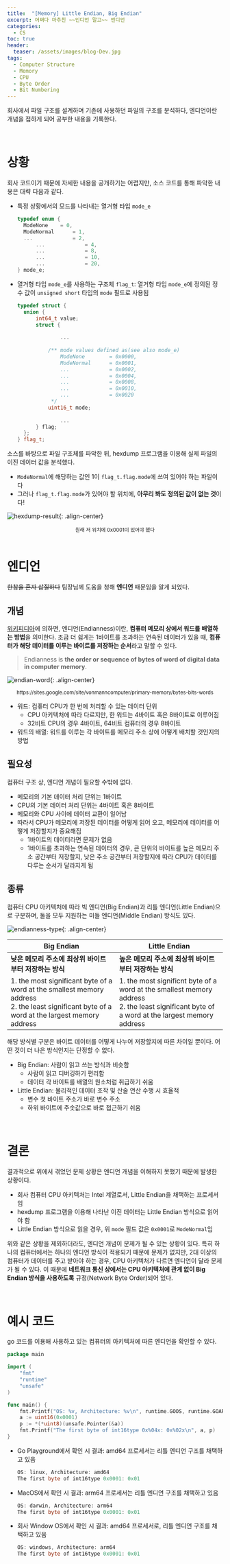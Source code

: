 ```yaml
---
title:  "[Memory] Little Endian, Big Endian"
excerpt: 어쩌다 마추친 ~~인디언 말고~~ 엔디언
categories:
  - CS
toc: true
header:
  teaser: /assets/images/blog-Dev.jpg
tags:
  - Computer Structure
  - Memory
  - CPU
  - Byte Order
  - Bit Numbering
---
```




 회사에서 파일 구조를 설계하며 기존에 사용하던 파일의 구조를 분석하다, 엔디언이란 개념을 접하게 되어 공부한 내용을 기록한다.

<br>

# 상황

 

 회사 코드이기 때문에 자세한 내용을 공개하기는 어렵지만, 소스 코드를 통해 파악한 내용은 대략 다음과 같다.

- 특정 상황에서의 모드를 나타내는 열거형 타입 `mode_e`

  ```c++
  typedef enum {
  	ModeNone	= 0,
  	ModeNormal      = 1,
  	...             = 2,
    	...             = 4,
    	...             = 8,
    	...             = 10,
    	...             = 20,
  } mode_e;
  ```

- 열거형 타입 `mode_e`를 사용하는 구조체 `flag_t`: 열거형 타입 `mode_e`에 정의된 정수 값이 `unsigned short` 타입의 `mode` 필드로 사용됨

  ```c++
  typedef struct {
  	union {
  		int64_t value;
  		struct {
  			
        		...
          
  			/** mode values defined as(see also mode_e)
  				ModeNone        = 0x0000,
  				ModeNormal      = 0x0001,
  				...             = 0x0002,
  				...             = 0x0004,
  				...             = 0x0008,
  				...             = 0x0010,
  				...             = 0x0020
  			 */
  			uint16_t mode;
        
        		...
  		} flag;
  	};
  } flag_t;
  
  ```



 소스를 바탕으로 파일 구조체를 파악한 뒤, hexdump 프로그램을 이용해 실제 파일의 이진 데이터 값을 분석했다.

- `ModeNormal`에 해당하는 값인 1이 `flag_t.flag.mode`에 쓰여 있어야 하는 파일이다
- 그러나 `flag_t.flag.mode`가 있어야 할 위치에, **아무리 봐도 정의된 값이 없는 것**이다!

![hexdump-result]({{site.url}}/assets/images/hexdump-flag.png){: .align-center}

<center><sup>원래 저 위치에 0x0001이 있어야 했다</sup></center>





<br>

# 엔디언



 ~~한참을 혼자 삽질하다~~ 팀장님께 도움을 청해 **엔디언** 때문임을 알게 되었다.





## 개념

 [위키피디아](https://en.wikipedia.org/wiki/Endianness)에 의하면, 엔디언(Endianness)이란, **컴퓨터 메모리 상에서 워드를 배열하는 방법**을 의미한다. 조금 더 쉽게는 1바이트를 초과하는 연속된 데이터가 있을 때, **컴퓨터가 해당 데이터를 이루는 바이트를 저장하는 순서**라고 말할 수 있다.

>  Endianness is **the order or sequence of bytes of word of digital data in computer memory**.

![endian-word]({{site.url}}/assets/images/endian-word.jpeg){: .align-center}

<center><sup>https://sites.google.com/site/vonmanncomputer/primary-memory/bytes-bits-words</sup></center>

- 워드: 컴퓨터 CPU가 한 번에 처리할 수 있는 데이터 단위
  - CPU 아키텍처에 따라 다르지만, 한 워드는 4바이트 혹은 8바이트로 이루어짐
  - 32비트 CPU의 경우 4바이트, 64비트 컴퓨터의 경우 8바이트
- 워드의 배열: 워드를 이루는 각 바이트를 메모리 주소 상에 어떻게 배치할 것인지의 방법



## 필요성

 컴퓨터 구조 상, 엔디언 개념이 필요할 수밖에 없다. 

- 메모리의 기본 데이터 처리 단위는 1바이트
- CPU의 기본 데이터 처리 단위는 4바이트 혹은 8바이트
- 메모리와 CPU 사이에 데이터 교환이 일어남
- 따라서 CPU가 메모리에 저장된 데이터를 어떻게 읽어 오고, 메모리에 데이터를 어떻게 저장할지가 중요해짐
  - 1바이트의 데이터라면 문제가 없음
  - 1바이트를 초과하는 연속된 데이터의 경우, 큰 단위의 바이트를 높은 메모리 주소 공간부터 저장할지, 낮은 주소 공간부터 저장할지에 따라 CPU가 데이터를 다루는 순서가 달라지게 됨



## 종류

 컴퓨터 CPU 아키텍처에 따라 빅 엔디언(Big Endian)과 리틀 엔디언(Little Endian)으로 구분하며, 둘을 모두 지원하는 미들 엔디언(Middle Endian) 방식도 있다.

![endianness-type]({{site.url}}/assets/images/endianness-type.webp){: .align-center}


| Big Endian                                                   | Little Endian                                                |
| ------------------------------------------------------------ | ------------------------------------------------------------ |
| **낮은 메모리 주소에 최상위 바이트부터 저장하는 방식**       | **높은 메모리 주소에 최상위 바이트부터 저장하는 방식**       |
| 1. the most significant byte of a word at the smallest memory address<br />2. the least significant byte of a word at the largest memory address | 1. the most significnt byte of a word at the smallest memory address<br />2. the least significant byte of a word at the largest memory address |

 해당 방식별 구분은 바이트 데이터를 어떻게 나누어 저장할지에 따른 차이일 뿐이다. 어떤 것이 더 나은 방식인지는 단정할 수 없다.

- Big Endian: 사람이 읽고 쓰는 방식과 비슷함
  - 사람이 읽고 디버깅하기 편리함
  - 데이터 각 바이트를 배열의 원소처럼 취급하기 쉬움
- Little Endian: 물리적인 데이터 조작 및 산술 연산 수행 시 효율적
  - 변수 첫 바이트 주소가 바로 변수 주소
  - 하위 바이트에 주솟값으로 바로 접근하기 쉬움

<br>

# 결론



 결과적으로 위에서 겪었던 문제 상황은 엔디언 개념을 이해하지 못했기 때문에 발생한 상황이다.

- 회사 컴퓨터 CPU 아키텍처는 Intel 계열로서, Little Endian을 채택하는 프로세서임
- hexdump 프로그램을 이용해 나타난 이진 데이터는 Little Endian 방식으로 읽어야 함
- Little Endian 방식으로 읽을 경우, 위 `mode` 필드 값은 `0x0001`로 `ModeNormal`임



 위와 같은 상황을 제외하더라도, 엔디언 개념이 문제가 될 수 있는 상황이 있다. 특히 하나의 컴퓨터에서는 하나의 엔디언 방식이 적용되기 때문에 문제가 없지만, 2대 이상의 컴퓨터가 데이터를 주고 받아야 하는 경우, CPU 아키텍처가 다르면 엔디언이 달라 문제가 될 수 있다. 이 때문에 **네트워크 통신 상에서는 CPU 아키텍처에 관계 없이 Big Endian 방식을 사용하도록** 규정(Network Byte Order)되어 있다.

<br>



# 예시 코드

go 코드를 이용해 사용하고 있는 컴퓨터의 아키텍처에 따른 엔디언을 확인할 수 있다.

```go
package main

import (
	"fmt"
	"runtime"
	"unsafe"
)

func main() {
	fmt.Printf("OS: %v, Architecture: %v\n", runtime.GOOS, runtime.GOARCH)
	a := uint16(0x0001)
	p := *(*uint8)(unsafe.Pointer(&a))
	fmt.Printf("The first byte of int16type 0x%04x: 0x%02x\n", a, p)
}
```

- Go Playground에서 확인 시 결과: amd64 프로세서는 리틀 엔디언 구조를 채택하고 있음
  ```go
  OS: linux, Architecture: amd64
  The first byte of int16type 0x0001: 0x01
  ```

- MacOS에서 확인 시 결과: arm64 프로세서는 리틀 엔디언 구조를 채택하고 있음
  ```go
  OS: darwin, Architecture: arm64
  The first byte of int16type 0x0001: 0x01
  ```

- 회사 Window OS에서 확인 시 결과: amd64 프로세서로, 리틀 엔디언 구조를 채택하고 있음
  ```go
  OS: windows, Architecture: arm64
  The first byte of int16type 0x0001: 0x01
  ```
